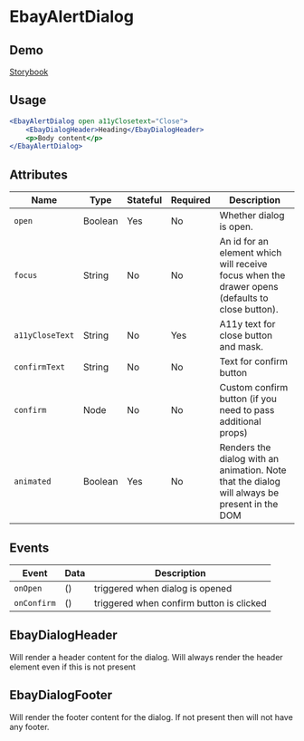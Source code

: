 # EbayAlertDialog

## Demo

[Storybook](https://opensource.ebay.com/ebayui-core-react/main/?path=/story/dialogs-ebay-alert-dialog--default)

## Usage

```jsx
<EbayAlertDialog open a11yClosetext="Close">
    <EbayDialogHeader>Heading</EbayDialogHeader>
    <p>Body content</p>
</EbayAlertDialog>
```

## Attributes

| Name            | Type    | Stateful | Required | Description                                                                                     |
| --------------- | ------- | -------- | -------- | ----------------------------------------------------------------------------------------------- |
| `open`          | Boolean | Yes      | No       | Whether dialog is open.                                                                         |
| `focus`         | String  | No       | No       | An id for an element which will receive focus when the drawer opens (defaults to close button). |
| `a11yCloseText` | String  | No       | Yes      | A11y text for close button and mask.                                                            |
| `confirmText`   | String  | No       | No       | Text for confirm button                                                                         |
| `confirm`       | Node    | No       | No       | Custom confirm button (if you need to pass additional props)                                    |
| `animated`      | Boolean | Yes      | No       | Renders the dialog with an animation. Note that the dialog will always be present in the DOM    |

## Events

| Event       | Data | Description                              |
| ----------- | ---- | ---------------------------------------- |
| `onOpen`    | ()   | triggered when dialog is opened          |
| `onConfirm` | ()   | triggered when confirm button is clicked |

## EbayDialogHeader

Will render a header content for the dialog. Will always render the header element even if this is not present

## EbayDialogFooter

Will render the footer content for the dialog. If not present then will not have any footer.
